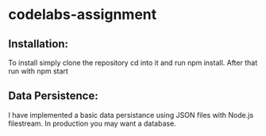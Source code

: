 # codelabs-assignment

## Installation:

To install simply clone the repository cd into it and run npm install. After that run with npm start

## Data Persistence:

I have implemented a basic data persistance using JSON files with Node.js filestream. In production you may want a database.
